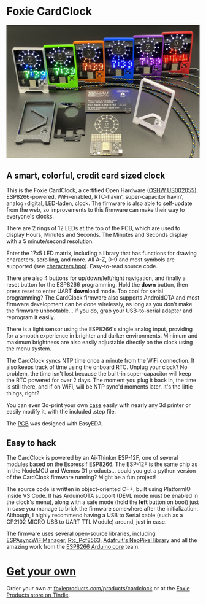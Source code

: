 # Foxie CardClock

![Foxie CardClock](cardclock.jpg)

## A smart, colorful, credit card sized clock

This is the Foxie CardClock, a certified Open Hardware ([OSHW US002055](https://certification.oshwa.org/us002055.html)), ESP8266-powered, WiFi-enabled, RTC-havin', super-capacitor havin', analog+digital, LED-laden, clock. The firmware is also able to self-update from the web, so improvements to this firmware can make their way to everyone's clocks.

There are 2 rings of 12 LEDs at the top of the PCB, which are used to display Hours, Minutes and Seconds. The Minutes and Seconds display with a 5 minute/second resolution.

Enter the 17x5 LED matrix, including a library that has functions for drawing characters, scrolling, and more. All A-Z, 0-9 and most symbols are supported (see [characters.hpp](firmware/src/characters.hpp)). Easy-to-read source code. 

There are also 4 buttons for up/down/left/right navigation, and finally a reset button for the ESP8266 programming. Hold the **down** button, then press reset to enter UART **down**load mode. Too cool for serial programming? The CardClock firmware also supports AndroidOTA and most firmware development can be done wirelessly, as long as you don't make the firmware unbootable... if you do, grab your USB-to-serial adapter and reprogram it easily. 

There is a light sensor using the ESP8266's single analog input, providing for a smooth experience in brighter and darker environments. Minimum and maximum brightness are also easily adjustable directly on the clock using the menu system.

The CardClock syncs NTP time once a minute from the WiFi connection. It also keeps track of time using the onboard RTC. Unplug your clock? No problem, the time isn't lost because the built-in super-capacitor will keep the RTC powered for over 2 days. The moment you plug it back in, the time is still there, and if on WiFi, will be NTP sync'd moments later. It's the little things, right?

You can even 3d-print your own [case](case/) easily with nearly any 3d printer or easily modify it, with the included .step file. 

The [PCB](pcb/) was designed with EasyEDA.

## Easy to hack

The CardClock is powered by an Ai-Thinker ESP-12F, one of several modules based on the Espressif ESP8266. The ESP-12F is the same chip as in the NodeMCU and Wemos D1 products... could you get a python version of the CardClock firmware running? Might be a fun project!

The source code is written in object-oriented C++, built using PlatformIO inside VS Code. It has ArduinoOTA support (DEVL mode must be enabled in the clock's menu), along with a safe mode (hold the **left** button on boot) just in case you manage to brick the firmware somewhere after the initialization. Although, I highly recommend having a USB to Serial cable (such as a CP2102 MICRO USB to UART TTL Module) around, just in case.

The firmware uses several open-source libraries, including [ESPAsyncWiFiManager](https://github.com/alanswx/ESPAsyncWiFiManager]), [Rtc_Pcf8563](https://github.com/elpaso/Rtc_Pcf8563), [Adafruit's NeoPixel library](https://github.com/adafruit/Adafruit_NeoPixel) and all the amazing work from the [ESP8266 Arduino core](https://github.com/esp8266/Arduino) team.

# [Get your own](https://www.foxieproducts.com/)

Order your own at [foxieproducts.com/products/cardclock](https://www.foxieproducts.com/products/cardclock) or at the [Foxie Products store on Tindie](https://www.tindie.com/products/foxieproducts/foxie-cardclock/).
